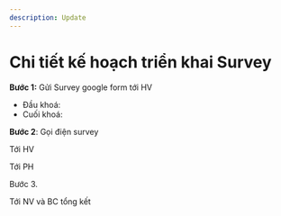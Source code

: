 ```yaml
---
description: Update
---
```


# Chi tiết kế hoạch triển khai Survey

**Bước 1:** Gửi Survey google form tới HV

* Đầu khoá:
* Cuối khoá:

**Bước 2**: Gọi điện survey

Tới HV

Tới PH

Bước 3.

Tới NV và BC tổng kết

